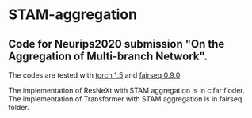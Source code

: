 # STAM-aggregation
## Code for Neurips2020 submission "On the Aggregation of Multi-branch Network".
  
  The codes are tested with [torch 1.5](https://pytorch.org/) and [fairseq 0.9.0](https://github.com/pytorch/fairseq/tree/v0.9.0).
  
  The implementation of ResNeXt with STAM aggregation is in cifar floder. The implementation of Transformer with STAM aggregation is in fairseq folder.
  
